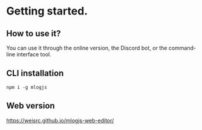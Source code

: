 # Getting started.

## How to use it?

You can use it through the online version, the Discord bot, or the command-line interface tool.

## CLI installation

```
npm i -g mlogjs
```

## Web version

https://weisrc.github.io/mlogjs-web-editor/
